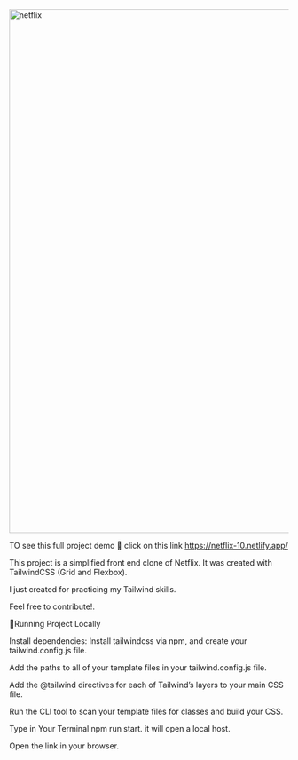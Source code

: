 

<img width="944" alt="netflix" src="https://user-images.githubusercontent.com/77205201/191201259-c0e79052-f401-4570-847c-a23e8feeeb98.png">

TO see this full project demo 🔽 click on this link https://netflix-10.netlify.app/


This project is a simplified front end clone of Netflix. It was created with TailwindCSS (Grid and Flexbox).

I just created for practicing my Tailwind skills.

Feel free to contribute!.


🎃Running Project Locally

Install dependencies: Install tailwindcss via npm, and create your tailwind.config.js file.

Add the paths to all of your template files in your tailwind.config.js file.

Add the @tailwind directives for each of Tailwind’s layers to your main CSS file.

Run the CLI tool to scan your template files for classes and build your CSS.

Type in Your Terminal npm run start. it will open a local host.

Open the link in your browser.
